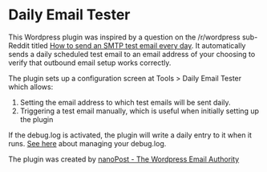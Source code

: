 # Daily Email Tester

This Wordpress plugin was inspired by a question on the /r/wordpress sub-Reddit titled [How to send an SMTP test email every day](https://www.reddit.com/r/Wordpress/comments/105zc1k/how_to_send_an_smtp_test_email_every_day/). It automatically sends a daily scheduled test email to an email address of your choosing to verify that outbound email setup works correctly. 

The plugin sets up a configuration screen at Tools > Daily Email Tester which allows:

1. Setting the email address to which test emails will be sent daily.
2. Triggering a test email manually, which is useful when initially setting up the plugin

If the debug.log is activated, the plugin will write a daily entry to it when it runs. [See here](https://deliciousbrains.com/why-use-wp-debug-log-wordpress-development/) about managing your debug.log.

The plugin was created by [nanoPost - The Wordpress Email Authority](https://nanopo.st)

